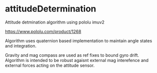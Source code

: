 # attitudeDetermination

Attitude detmination algorithm using pololu imuv2

https://www.pololu.com/product/1268

Algorithm uses quaternion based implementation to maintain angle states and integration.

Gravity and mag compass are used as ref fixes to bound gyro drift. Algorithm is intended to be robust agaisnt external mag interefence and external forces acting on the attitude sensor. 
